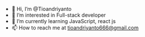 - 👋 Hi, I’m @Tioandriyanto
- 👀 I’m interested in  Full-stack developer
- 🌱 I’m currently learning JavaScript, react js
- 📫 How to reach me at tioandriyanto666@gmail.com 

<!---
Tioandriyanto/Tioandriyanto is a ✨ special ✨ repository because its `README.md` (this file) appears on your GitHub profile.
You can click the Preview link to take a look at your changes.
--->
